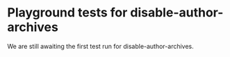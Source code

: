 # Playground tests for disable-author-archives
We are still awaiting the first test run for disable-author-archives.
